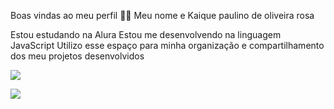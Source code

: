 Boas vindas ao meu perfil 💙💙
Meu nome e Kaique paulino de oliveira rosa

Estou estudando na Alura
Estou me desenvolvendo na linguagem JavaScript
Utilizo esse espaço para minha organização e compartilhamento dos meu projetos desenvolvidos

![](https://media1.tenor.com/m/3hPCwslCUb4AAAAC/running-fast.gif) 



![](https://media1.tenor.com/m/fAiU4HzfYSYAAAAC/funny-fat.gif)
